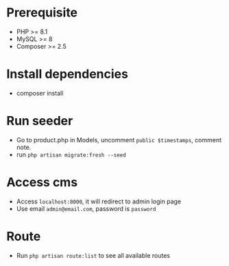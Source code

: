 # Prerequisite

-   PHP >= 8.1
-   MySQL >= 8
-   Composer >= 2.5

# Install dependencies

-   composer install

# Run seeder

-   Go to product.php in Models, uncomment `public $timestamps`, comment note.
-   run `php artisan migrate:fresh --seed`

# Access cms

-   Access `localhost:8000`, it will redirect to admin login page
-   Use email `admin@email.com`, password is `password`

# Route

-   Run `php artisan route:list` to see all available routes
